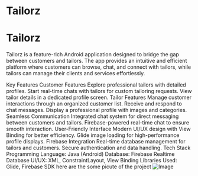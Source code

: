 ﻿# Tailorz
# Tailorz
Tailorz is a feature-rich Android application designed to bridge the gap between customers and tailors. The app provides an intuitive and efficient platform where customers can browse, chat, and connect with tailors, while tailors can manage their clients and services effortlessly.

Key Features
Customer Features
Explore professional tailors with detailed profiles.
Start real-time chats with tailors for custom tailoring requests.
View tailor details in a dedicated profile screen.
Tailor Features
Manage customer interactions through an organized customer list.
Receive and respond to chat messages.
Display a professional profile with images and categories.
Seamless Communication
Integrated chat system for direct messaging between customers and tailors.
Firebase-powered real-time chat to ensure smooth interaction.
User-Friendly Interface
Modern UI/UX design with View Binding for better efficiency.
Glide image loading for high-performance profile displays.
Firebase Integration
Real-time database management for tailors and customers.
Secure authentication and data handling.
Tech Stack
Programming Language: Java (Android)
Database: Firebase Realtime Database
UI/UX: XML, ConstraintLayout, View Binding
Libraries Used: Glide, Firebase SDK
here are the some picute of the project
![Image](https://github.com/user-attachments/assets/06aad7be-a275-4181-b3ff-f8a8e40b5ffa)

